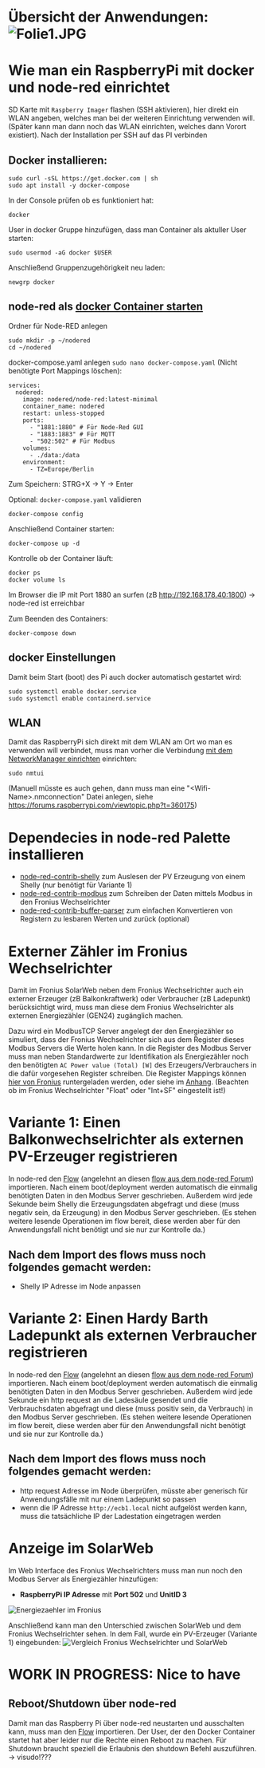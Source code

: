 # Übersicht der Anwendungen: ![Folie1.JPG](Folie1.JPG) 


# Wie man ein RaspberryPi mit docker und node-red einrichtet

SD Karte mit `Raspberry Imager` flashen (SSH aktivieren), hier direkt ein WLAN angeben, welches man bei der weiteren Einrichtung verwenden will.
(Später kann man dann noch das WLAN einrichten, welches dann Vorort existiert).
Nach der Installation per SSH auf das PI verbinden

## Docker installieren: 
```
sudo curl -sSL https://get.docker.com | sh
sudo apt install -y docker-compose
```

In der Console prüfen ob es funktioniert hat:
```
docker
```

User in docker Gruppe hinzufügen, dass man Container als aktuller User starten:
```
sudo usermod -aG docker $USER
```
Anschließend Gruppenzugehörigkeit neu laden:
```
newgrp docker
```

## node-red als [docker Container starten](https://nodered.org/docs/getting-started/docker)
Ordner für Node-RED anlegen
```
sudo mkdir -p ~/nodered
cd ~/nodered
```
docker-compose.yaml anlegen `sudo nano docker-compose.yaml` (Nicht benötigte Port Mappings löschen):
```
services:
  nodered:
    image: nodered/node-red:latest-minimal
    container_name: nodered
    restart: unless-stopped
    ports:
      - "1881:1880" # Für Node-Red GUI
      - "1883:1883" # Für MQTT
      - "502:502" # Für Modbus
    volumes:
      - ./data:/data
    environment:
      - TZ=Europe/Berlin
```
Zum Speichern: STRG+X -> Y -> Enter

Optional: `docker-compose.yaml` validieren
```
docker-compose config
```
Anschließend Container starten:
```
docker-compose up -d
```
Kontrolle ob der Container läuft:
```
docker ps
docker volume ls
```
Im Browser die IP mit Port 1880 an surfen (zB http://192.168.178.40:1800) -> node-red ist erreichbar

Zum Beenden des Containers:
```
docker-compose down
```

## docker Einstellungen
Damit beim Start (boot) des Pi auch docker automatisch gestartet wird:
```
sudo systemctl enable docker.service
sudo systemctl enable containerd.service
```
## WLAN
Damit das RaspberryPi sich direkt mit dem WLAN am Ort wo man es verwenden will verbindet, muss man vorher die Verbindung [mit dem NetworkManager einrichten](https://raspberrytips.com/raspberry-pi-wifi-setup/#set-up-your-wifi-on-raspberry-pi-os-lite) einrichten:
```
sudo nmtui
```
(Manuell müsste es auch gehen, dann muss man eine "\<Wifi-Name\>.nmconnection" Datei anlegen, siehe https://forums.raspberrypi.com/viewtopic.php?t=360175)

# Dependecies in node-red Palette installieren
- [node-red-contrib-shelly](https://flows.nodered.org/node/node-red-contrib-shelly) zum Auslesen der PV Erzeugung von einem Shelly (nur benötigt für Variante 1)
- [node-red-contrib-modbus](https://flows.nodered.org/node/node-red-contrib-modbus) zum Schreiben der Daten mittels Modbus in den Fronius Wechselrichter
- [node-red-contrib-buffer-parser](https://flows.nodered.org/node/node-red-contrib-buffer-parser) zum einfachen Konvertieren von Registern zu lesbaren Werten und zurück (optional)

# Externer Zähler im Fronius Wechselrichter
Damit im Fronius SolarWeb neben dem Fronius Wechselrichter auch ein externer Erzeuger (zB Balkonkraftwerk) oder Verbraucher (zB Ladepunkt) berücksichtigt wird, muss man diese dem Fronius Wechselrichter als externen Energiezähler (GEN24) zugänglich machen.

Dazu wird ein ModbusTCP Server angelegt der den Energiezähler so simuliert, dass der Fronius Wechselrichter sich aus dem Register dieses Modbus Servers die Werte holen kann.
In die Register des Modbus Server muss man neben Standardwerte zur Identifikation als Energiezähler noch den benötigten `AC Power value (Total) [W]` des Erzeugers/Verbrauchers in die dafür vorgesehen Register schreiben.
Die Register Mappings können [hier von Fronius](https://www.fronius.com/QR-link/0006) runtergeladen werden, oder siehe im [Anhang](Meter_Register_Map_Float_v1.0.xlsx).
(Beachten ob im Fronius Wechselrichter "Float" oder "Int+SF" eingestellt ist!)

# Variante 1: Einen Balkonwechselrichter als externen PV-Erzeuger registrieren
In node-red den [Flow](shelly_pv_erzeuger_flow.json) (angelehnt an diesen [flow aus dem node-red Forum](https://discourse.nodered.org/t/simulate-a-modbus-tcp-server-and-feed-registers/78763)) importieren.
Nach einem boot/deployment werden automatisch die einmalig benötigten Daten in den Modbus Server geschrieben.
Außerdem wird jede Sekunde beim Shelly die Erzeugungsdaten abgefragt und diese (muss negativ sein, da Erzeugung) in den Modbus Server geschrieben.
(Es stehen weitere lesende Operationen im flow bereit, diese werden aber für den Anwendungsfall nicht benötigt und sie nur zur Kontrolle da.)

## Nach dem Import des flows muss noch folgendes gemacht werden:
- Shelly IP Adresse im Node anpassen

# Variante 2: Einen Hardy Barth Ladepunkt als externen Verbraucher registrieren
In node-red den [Flow](hardy_barth_verbraucher_flow.json) (angelehnt an diesen [flow aus dem node-red Forum](https://discourse.nodered.org/t/simulate-a-modbus-tcp-server-and-feed-registers/78763)) importieren.
Nach einem boot/deployment werden automatisch die einmalig benötigten Daten in den Modbus Server geschrieben.
Außerdem wird jede Sekunde ein http request an die Ladesäule gesendet und die Verbrauchsdaten abgefragt und diese (muss positiv sein, da Verbrauch) in den Modbus Server geschrieben.
(Es stehen weitere lesende Operationen im flow bereit, diese werden aber für den Anwendungsfall nicht benötigt und sie nur zur Kontrolle da.)

## Nach dem Import des flows muss noch folgendes gemacht werden:
- http request Adresse im Node überprüfen, müsste aber generisch für Anwendungsfälle mit nur einem Ladepunkt so passen
- wenn die IP Adresse `http://ecb1.local` nicht aufgelöst werden kann, muss die tatsächliche IP der Ladestation eingetragen werden

# Anzeige im SolarWeb
Im Web Interface des Fronius Wechselrichters muss man nun noch den Modbus Server als Energiezähler hinzufügen:
- **RaspberryPi IP Adresse** mit **Port 502** und **UnitID 3**
  
![Energiezaehler im Fronius](Energiezaehler.jpg)

Anschließend kann man den Unterschied zwischen SolarWeb und dem Fronius Wechselrichter sehen.
In dem Fall, wurde ein PV-Erzeuger (Variante 1) eingebunden:
![Vergleich Fronius Wechselrichter und SolarWeb](Vergleich.jpg)

# WORK IN PROGRESS: Nice to have
## Reboot/Shutdown über node-red
Damit man das Raspberry Pi über node-red neustarten und ausschalten kann, muss man den [Flow](shutdown_reboot_flow.json) importieren.
Der User, der den Docker Container startet hat aber leider nur die Rechte einen Reboot zu machen. 
Für Shutdown braucht speziell die Erlaubnis den shutdown Befehl auszuführen.
-> visudo!???
